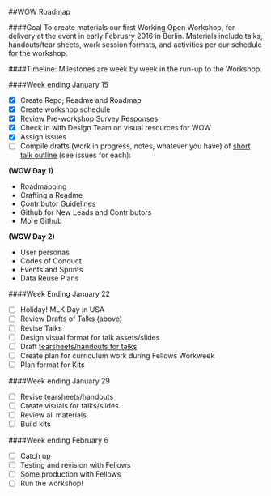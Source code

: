 ##WOW Roadmap

####Goal
 To create materials our first Working Open Workshop, for delivery at the event in early February 2016 in Berlin. Materials include talks, handouts/tear sheets, work session formats, and activities per our schedule for the workshop. 

####Timeline:
Milestones are week by week in the run-up to the Workshop.

####Week ending January 15

- [x] Create Repo, Readme and Roadmap
- [x] Create workshop schedule
- [x] Review Pre-workshop Survey Responses
- [x] Check in with Design Team on visual resources for WOW
- [x] Assign issues
- [ ] Compile drafts (work in progress, notes, whatever you have) of [short talk outline](https://github.com/mozillascience/learning/blob/master/talk-guidelines.md) (see issues for each):

 **(WOW Day 1)**
 
 * Roadmapping
 * Crafting a Readme 
 * Contributor Guidelines
 * Github for New Leads and Contributors
 * More Github

 **(WOW Day 2)**
 
 * User personas
 * Codes of Conduct
 * Events and Sprints
 * Data Reuse Plans

####Week Ending January 22
- [ ] Holiday! MLK Day in USA
- [ ] Review Drafts of Talks (above) 
- [ ] Revise Talks
- [ ] Design visual format for talk assets/slides
- [ ] Draft [tearsheets/handouts for talks](https://github.com/mozillascience/learning/blob/master/resource-template.md)
- [ ] Create plan for curriculum work during Fellows Workweek
- [ ] Plan format for Kits 

####Week ending January 29
- [ ] Revise tearsheets/handouts
- [ ] Create visuals for talks/slides
- [ ] Review all materials
- [ ] Build kits

####Week ending February 6
- [ ] Catch up
- [ ] Testing and revision with Fellows
- [ ] Some production with Fellows
- [ ] Run the workshop!
